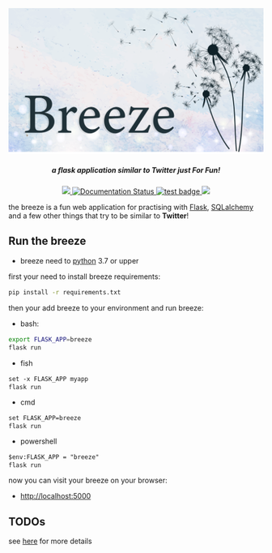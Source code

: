 <p algin="center">
    <img src="https://raw.githubusercontent.com/mmdbalkhi/breeze/main/artwork/breeze.png">
</p>

<h5 align="center"> a flask application similar to Twitter just For Fun!</h5>

<p align="center">
    <a href="https://github.com/mmdbalkhi/breeze/tree/main/LICENSE">
        <img src="https://img.shields.io/badge/license-MIT-blue.svg">
    </a>
    <a href='https://python-breeze.readthedocs.io/?badge=latest'>
        <img src='https://readthedocs.org/projects/python-breeze/badge/?version=latest' alt='Documentation Status' />
    </a>
    <a href="https://github.com/mmdbalkhi/breeze/actions/workflows/tests.yaml">
        <img src="https://github.com/mmdbalkhi/breeze/actions/workflows/tests.yaml/badge.svg"
        alt="test badge">
    </a>
    <a href="https://codecov.io/gh/mmdbalkhi/breeze">
        <img src="https://codecov.io/gh/mmdbalkhi/breeze/branch/main/graph/badge.svg?token=6C8nLeyYht"/>
    </a>
</p>

the breeze is a fun web application for practising with [Flask](https://flask.palletsprojects.com/), [SQLalchemy](https://www.sqlalchemy.org/) and a few other things that try to be similar to **Twitter**!

## Run the breeze

* breeze need to [python](https://python.org) 3.7 or upper

first your need to install breeze requirements:

```bash
pip install -r requirements.txt
```

then your add breeze to your environment and run breeze:

* bash:

```bash
export FLASK_APP=breeze
flask run
```

* fish

```fish
set -x FLASK_APP myapp
flask run
```

* cmd

```
set FLASK_APP=breeze
flask run
```

* powershell

```
$env:FLASK_APP = "breeze"
flask run
```

now you can visit your breeze on your browser:

* <http://localhost:5000>

## TODOs

see [here](TODO.md) for more details
